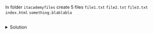 In folder `itacademyfiles` create 5 files 
`file1.txt` `file2.txt` `file3.txt` `index.html` `something.blablabla`

<br>

<details>
<summary>Solution</summary>
Delete folder `third`

```
touch ./itacademyfiles/file1.txt
```{{exec}}
  
```
touch ./itacademyfiles/file2.txt
```{{exec}}
  
```
touch ./itacademyfiles/file3.txt
```{{exec}}
  
```
touch ./itacademyfiles/index.html
```{{exec}}
  
```
touch ./itacademyfiles/something.blablabla
```{{exec}}
  
</details>
